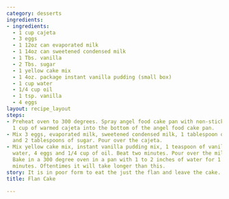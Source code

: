 ```yaml
---
category: desserts
ingredients:
- ingredients:
  - 1 cup cajeta
  - 3 eggs
  - 1 12oz can evaporated milk
  - 1 14oz can sweetened condensed milk
  - 1 Tbs. vanilla
  - 2 Tbs. sugar
  - 1 yellow cake mix
  - 1 4oz. package instant vanilla pudding (small box)
  - 1 cup water
  - 1/4 cup oil
  - 1 tsp. vanilla
  - 4 eggs
layout: recipe_layout
steps:
- Preheat oven to 300 degrees. Spray angel food cake pan with non-stick spray. Pour
  1 cup of warmed cajeta into the bottom of the angel food cake pan.
- Mix 3 eggs, evaporated milk, sweetened condensed milk, 1 tablespoon of vanilla,
  and 2 tablespoons of sugar. Pour over the cajeta.
- Mix yellow cake mix, instant vanilla pudding mix, 1 teaspoon of vanilla, 1 cup of
  water, 4 eggs and 1/4 cup of oil. Beat two minutes. Pour over the milk mixture.
  Bake in a 300 degree oven in a pan with 1 to 2 inches of water for 1 hour and 20
  minutes. Oftentimes it will take longer than this.
story: It is in poor form to eat the just the flan and leave the cake.
title: Flan Cake

---
```

